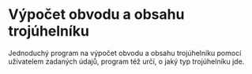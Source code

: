 # Výpočet obvodu a obsahu trojúhelníku
Jednoduchý program na výpočet obvodu a obsahu trojúhelníku pomocí uživatelem zadaných údajů, program též určí, o jaký typ trojúhelníku jde.
